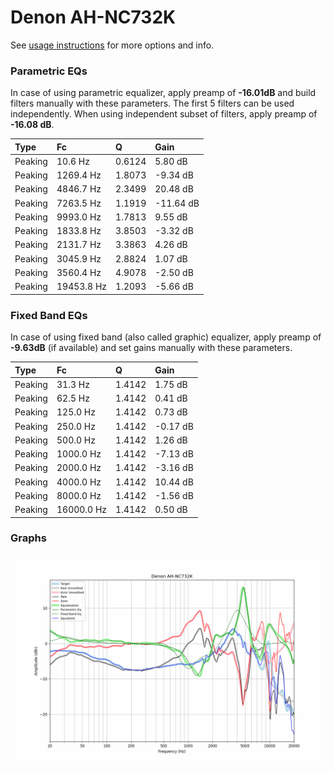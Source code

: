 # Denon AH-NC732K
See [usage instructions](https://github.com/jaakkopasanen/AutoEq#usage) for more options and info.

### Parametric EQs
In case of using parametric equalizer, apply preamp of **-16.01dB** and build filters manually
with these parameters. The first 5 filters can be used independently.
When using independent subset of filters, apply preamp of **-16.08 dB**.

| Type    | Fc         |      Q | Gain      |
|:--------|:-----------|:-------|:----------|
| Peaking | 10.6 Hz    | 0.6124 | 5.80 dB   |
| Peaking | 1269.4 Hz  | 1.8073 | -9.34 dB  |
| Peaking | 4846.7 Hz  | 2.3499 | 20.48 dB  |
| Peaking | 7263.5 Hz  | 1.1919 | -11.64 dB |
| Peaking | 9993.0 Hz  | 1.7813 | 9.55 dB   |
| Peaking | 1833.8 Hz  | 3.8503 | -3.32 dB  |
| Peaking | 2131.7 Hz  | 3.3863 | 4.26 dB   |
| Peaking | 3045.9 Hz  | 2.8824 | 1.07 dB   |
| Peaking | 3560.4 Hz  | 4.9078 | -2.50 dB  |
| Peaking | 19453.8 Hz | 1.2093 | -5.66 dB  |

### Fixed Band EQs
In case of using fixed band (also called graphic) equalizer, apply preamp of **-9.63dB**
(if available) and set gains manually with these parameters.

| Type    | Fc         |      Q | Gain     |
|:--------|:-----------|:-------|:---------|
| Peaking | 31.3 Hz    | 1.4142 | 1.75 dB  |
| Peaking | 62.5 Hz    | 1.4142 | 0.41 dB  |
| Peaking | 125.0 Hz   | 1.4142 | 0.73 dB  |
| Peaking | 250.0 Hz   | 1.4142 | -0.17 dB |
| Peaking | 500.0 Hz   | 1.4142 | 1.26 dB  |
| Peaking | 1000.0 Hz  | 1.4142 | -7.13 dB |
| Peaking | 2000.0 Hz  | 1.4142 | -3.16 dB |
| Peaking | 4000.0 Hz  | 1.4142 | 10.44 dB |
| Peaking | 8000.0 Hz  | 1.4142 | -1.56 dB |
| Peaking | 16000.0 Hz | 1.4142 | 0.50 dB  |

### Graphs
![](./Denon%20AH-NC732K.png)